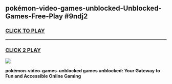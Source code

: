 
## pokémon-video-games-unblocked-Unblocked-Games-Free-Play #9ndj2
<h3>
<a href="https://us.freeplayer.one?title=pokémon-video-games-unblocked&ref=9M">CLICK TO PLAY</a></h3>
<hr>

<h3>
<a href="https://us.freeplayer.one?title=pokémon-video-games-unblocked&ref=9M">CLICK 2 PLAY</a>
  
</h3>

<a href="https://us.freeplayer.one?title=pokémon-video-games-unblocked&ref=9M"><img src="https://clearcache.store/games.png"></a>


**pokémon-video-games-unblocked games unblocked: Your Gateway to Fun and Accessible Online Gaming**
